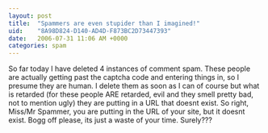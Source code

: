 ```yaml
---
layout: post
title:  "Spammers are even stupider than I imagined!"
uid:	"8A98D824-D140-AD4D-F873BC2D73447393"
date:   2006-07-31 11:06 AM +0000
categories: spam
---
```

So far today I have deleted 4 instances of comment spam. These people are actually getting past the captcha code and entering things in, so I presume they are human. I delete them as soon as I can of course but what is retarded (for these people ARE retarded, evil and they smell pretty bad, not to mention ugly) they are putting in a URL that doesnt exist. So right, Miss/Mr  Spammer, you are putting in the URL of your site, but it doesnt exist. Bogg off please, its just a waste of your time. Surely???